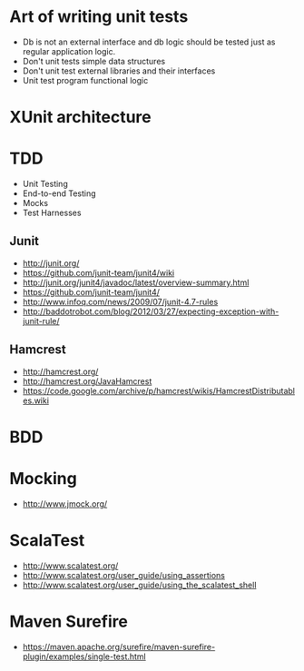 # Art of writing unit tests
- Db is not an external interface and db logic should be tested just as regular application logic.
- Don't unit tests simple data structures
- Don't unit test external libraries and their interfaces
- Unit test program functional logic

# XUnit architecture

# TDD
- Unit Testing
- End-to-end Testing
- Mocks
- Test Harnesses

## Junit
- http://junit.org/
- https://github.com/junit-team/junit4/wiki
- http://junit.org/junit4/javadoc/latest/overview-summary.html
- https://github.com/junit-team/junit4/
- http://www.infoq.com/news/2009/07/junit-4.7-rules
- http://baddotrobot.com/blog/2012/03/27/expecting-exception-with-junit-rule/

## Hamcrest
- http://hamcrest.org/
- http://hamcrest.org/JavaHamcrest
- https://code.google.com/archive/p/hamcrest/wikis/HamcrestDistributables.wiki

# BDD

# Mocking
- http://www.jmock.org/

# ScalaTest
- http://www.scalatest.org/
- http://www.scalatest.org/user_guide/using_assertions
- http://www.scalatest.org/user_guide/using_the_scalatest_shell

# Maven Surefire
- https://maven.apache.org/surefire/maven-surefire-plugin/examples/single-test.html
